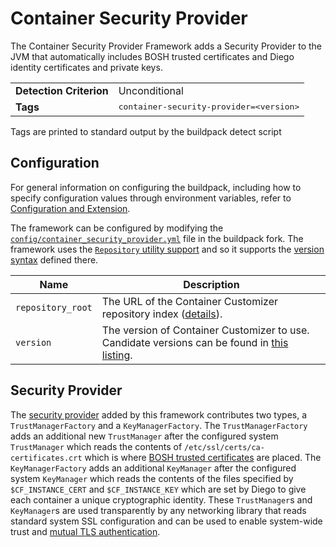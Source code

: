 # Container Security Provider
The Container Security Provider Framework adds a Security Provider to the JVM that automatically includes BOSH trusted certificates and Diego identity certificates and private keys.

<table>
  <tr>
    <td><strong>Detection Criterion</strong></td>
    <td>Unconditional</td>
  </tr>
  <tr>
    <td><strong>Tags</strong></td>
    <td><tt>container-security-provider=&lt;version&gt;</tt></td>
  </tr>
</table>
Tags are printed to standard output by the buildpack detect script

## Configuration
For general information on configuring the buildpack, including how to specify configuration values through environment variables, refer to [Configuration and Extension][].

The framework can be configured by modifying the [`config/container_security_provider.yml`][] file in the buildpack fork.  The framework uses the [`Repository` utility support][repositories] and so it supports the [version syntax][] defined there.

| Name | Description
| ---- | -----------
| `repository_root` | The URL of the Container Customizer repository index ([details][repositories]).
| `version` | The version of Container Customizer to use. Candidate versions can be found in [this listing][].

## Security Provider
The [security provider][] added by this framework contributes two types, a `TrustManagerFactory` and a `KeyManagerFactory`.  The `TrustManagerFactory` adds an additional new `TrustManager` after the configured system `TrustManager` which reads the contents of `/etc/ssl/certs/ca-certificates.crt` which is where [BOSH trusted certificates][] are placed.  The `KeyManagerFactory` adds an additional `KeyManager` after the configured system `KeyManager` which reads the contents of the files specified by `$CF_INSTANCE_CERT` and `$CF_INSTANCE_KEY` which are set by Diego to give each container a unique cryptographic identity.  These `TrustManager`s and `KeyManager`s are used transparently by any networking library that reads standard system SSL configuration and can be used to enable system-wide trust and [mutual TLS authentication][].


[`config/container_security_provider.yml`]: ../config/container_security_provider.yml
[BOSH trusted certificates]: https://bosh.io/docs/trusted-certs.html
[Configuration and Extension]: ../README.md#configuration-and-extension
[mutual TLS authentication]: https://en.wikipedia.org/wiki/Mutual_authentication
[repositories]: extending-repositories.md
[security provider]: https://github.com/cloudfoundry/java-buildpack-security-provider
[this listing]: http://download.pivotal.io.s3.amazonaws.com/container-security-provider/index.yml
[version syntax]: extending-repositories.md#version-syntax-and-ordering
